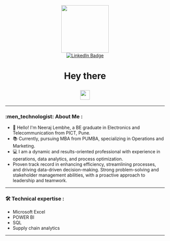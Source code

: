 <div id="header" align="center">

  <img src="https://media0.giphy.com/media/v1.Y2lkPTc5MGI3NjExNm5vZnVrdnRhc3g3YnNlcWV0dGs4dGkzZWUzd240azI2YWw0b2c5MCZlcD12MV9pbnRlcm5hbF9naWZfYnlfaWQmY3Q9cw/JKo6P5QyuFkuhLlfVq/giphy.gif" width="150" height="150"/>

</div>

<div id="badges" align="center">

  <a href="www.linkedin.com/in/neeraj-lembhe-1a9819197">

  <img src="https://img.shields.io/badge/LinkedIn-blue?style=for-the-badge&logo=linkedin&logoColor=white" alt="LinkedIn Badge"/>

  </a>

</div>

<h1 align ="center">

  Hey there

  <img src="https://media.giphy.com/media/hvRJCLFzcasrR4ia7z/giphy.gif" width="30px"/>

</h1>

---

 

### :men_technologist: About Me :

- 👋 Hello! I'm Neeraj Lembhe, a BE graduate in Electronics and Telecommunication from PICT, Pune.
- 📚 Currently, pursuing MBA from PUMBA, specializing in Operations and Marketing.
- 💻 I am a dynamic and results-oriented professional with experience in operations, data analytics, and process optimization.
- Proven track record in enhancing efficiency, streamlining processes, and driving data-driven decision-making. Strong problem-solving and stakeholder management abilities, with a proactive approach to leadership and teamwork.


---


### :hammer_and_wrench: Technical expertise :

- Microsoft Excel
- POWER BI
- SQL
- Supply chain analytics

---

 

